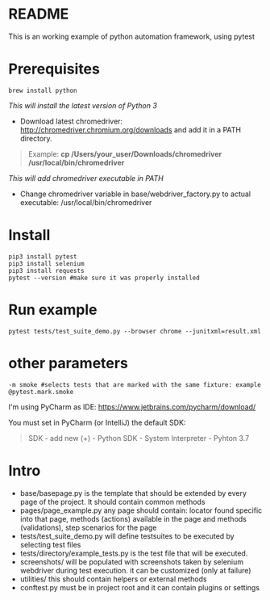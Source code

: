 # README
This is an working example of python automation framework, using pytest

# Prerequisites
    brew install python
*This will install the latest version of Python 3*
- Download latest chromedriver: http://chromedriver.chromium.org/downloads and add it in a PATH directory.

> Example: **cp /Users/your_user/Downloads/chromedriver /usr/local/bin/chromedriver**

*This will add chromedriver executable in PATH*
- Change chromedriver variable in base/webdriver_factory.py to actual executable: /usr/local/bin/chromedriver

# Install
    pip3 install pytest
    pip3 install selenium
    pip3 install requests
    pytest --version #make sure it was properly installed
    

# Run example
    pytest tests/test_suite_demo.py --browser chrome --junitxml=result.xml
    
# other parameters
    -m smoke #selects tests that are marked with the same fixture: example @pytest.mark.smoke 

I'm using PyCharm as IDE: https://www.jetbrains.com/pycharm/download/

You must set in PyCharm (or IntelliJ) the default SDK: 

> SDK - add new (+) - Python SDK - System Interpreter - Pyhton 3.7

# Intro
- base/basepage.py is the template that should be extended by every page of the project. It should contain common methods
- pages/page_example.py any page should contain: locator found specific into that page, methods (actions) available in the page and methods (validations), step scenarios for the page
- tests/test_suite_demo.py will define testsuites to be executed by selecting test files
- tests/directory/example_tests.py is the test file that will be executed.
- screenshots/ will be populated with screenshots taken by selenium webdriver during test execution. it can be customized (only at failure)
- utilities/ this should contain helpers or external methods
- conftest.py must be in project root and it can contain plugins or settings
